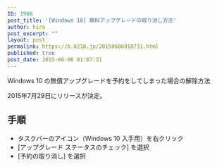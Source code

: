 ```yaml
---
ID: 1986
post_title: '[Windows 10] 無料アップグレードの取り消し方法'
author: hiro
post_excerpt: ""
layout: post
permalink: https://b.0218.jp/20150606010731.html
published: true
post_date: 2015-06-06 01:07:31
---
```

Windows 10 の無償アップグレードを予約をしてしまった場合の解除方法

2015年7月29日にリリースが決定。
<!--more-->
<h2>手順</h2>
<ul>
  <li>タスクバーのアイコン（Windows 10 入手用）を右クリック
  <li>[アップグレード ステータスのチェック] を選択
  <li>[予約の取り消し] を選択
</ul>